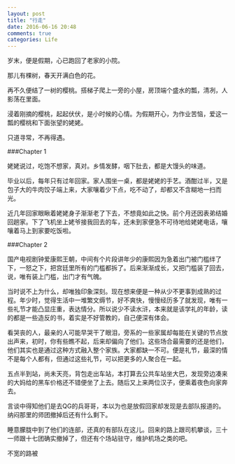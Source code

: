 ```yaml
---
layout: post
title: "行走"
date: 2016-06-16 20:48
comments: true
categories: Life
---
```


岁末，便是假期，心已跑回了老家的小院。

那儿有棵树，春天开满白色的花。

再不久便结了一树的樱桃。搭梯子爬上一旁的小屋，房顶端个盛水的瓢，清冽，人影荡在里面。

浸着刚摘的樱桃，起起伏伏，是小时候的心情。为假期开心，为作业苦恼，爱这一瓢的樱桃和下面张望的姥姥。

只道寻常，不再得遇。

<!--more-->

###Chapter 1

姥姥说过，吃饱不想家，真对。乡情发酵，咽下肚去，都是大馒头的味道。

毕业以后，每年只有过年回家。家人围坐一桌，都是姥姥的手艺。酒酣过半，又是包子大的牛肉饺子端上来，大家嚷着少下点，吃不动了，却都又不含糊地一扫而光。

近几年回家眼瞅着姥姥身子渐渐老了下去，不想竟如此之快。前个月还因表弟结婚回趟家。下了飞机坐上姥爷接我回去的车，还未到家便急不可待地给姥姥电话，嚷嚷着马上到家要吃饭啦。

###Chapter 2

国产电视剧钟爱康熙王朝，中间有个片段讲年少的康熙因为急着出门被门槛绊了下，一怒之下，把宫廷里所有的门槛都拆了。后来渐渐成长，又把门槛装了回去，说，唯有装上门槛，出门才有气魄。

当时说不上为什么，却唯独印象深刻。现在想来便是一种从少不更事到成熟的过程。年少时，觉得生活中一堆繁文缛节，好不爽快，慢慢经历多了就发现，唯有一些礼节才能凸显庄重，表达情分。所以说少不读水浒，本来就是该学礼的年龄，读的都是一些造反的书，着实是不好管教的，自己便深有体会。

看哭丧的人，最亲的人可能早哭干了眼泪，旁系的一些家属却每能在关键的节点放出声来，初时，你有些瞧不起，后来却偏向了他们。这些场合最需要的还是他们，他们其实也是通过这种方式融入整个家族。大家都缺一不可。便是礼节，最深的情不是每个人都有，但通过这些礼节，可以把更多的人聚合在一起。

五点半到站，尚未天亮，背包走出车站，本打算去公共车站坐大巴，发现旁边凑来的大妈给的黑车价格还不错便坐了上去。随后又上来两位汉子，便乘着夜色向家奔去。

言谈中得知他们是去QG的兵哥哥，本以为也是放假回家却发现是去部队报道的。纳闷那里的师团撤掉后还有什么剩下。

睡意朦胧中到了他们的连部，还真的有部队在这儿。回来的路上跟司机攀谈，三十一师跟十七团确实撤掉了，但还有个场站驻守，维护机场之类的吧。

不宽的路被






























